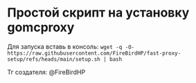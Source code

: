 # Простой скрипт на установку gomcproxy

Для запуска вставь в консоль: ```wget -q -O- https://raw.githubusercontent.com/FireBirdHP/fast-proxy-setup/refs/heads/main/setup.sh | bash```

Тг создателя: @FireBirdHP
